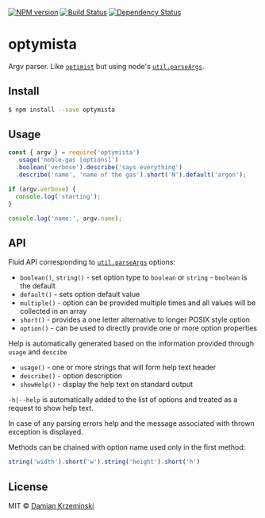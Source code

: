 [![NPM version][npm-image]][npm-url]
[![Build Status][build-image]][build-url]
[![Dependency Status][deps-image]][deps-url]

# optymista

Argv parser. Like [`optimist`][optimist] but using node's [`util.parseArgs`][util-parse-args].

## Install

```sh
$ npm install --save optymista
```

## Usage

```js
const { argv } = require('optymista')
  .usage('noble-gas [options]')
  .boolean('verbose').describe('says everything')
  .describe('name', 'name of the gas').short('N').default('argon');

if (argv.verbose) {
  console.log('starting');
}

console.log('name:', argv.name);
```

## API

Fluid API corresponding to [`util.parseArgs`][util-parse-args] options:

- `boolean()`, `string()` - set option type to `boolean` or `string` - `boolean` is the default
- `default()` - sets option default value
- `multiple()` - option can be provided multiple times and all values will be collected in an array
- `short()` - provides a one letter alternative to longer POSIX style option
- `option()` - can be used to directly provide one or more option properties

Help is automatically generated based on the information provided through `usage` and `descibe`

- `usage()` - one or more strings that will form help text header
- `describe()` - option description
- `showHelp()` - display the help text on standard output 

`-h|--help` is automatically added to the list of options and treated as a request to show help text.

In case of any parsing errors help and the message associated with thrown exception is displayed.

Methods can be chained with option name used only in the first method:

```js
string('width').short('w').string('height').short('h')
```

## License

MIT © [Damian Krzeminski](https://pirxpilot.me)

[npm-image]: https://img.shields.io/npm/v/optymista
[npm-url]: https://npmjs.org/package/optymista

[build-url]: https://github.com/pirxpilot/optymista/actions/workflows/check.yaml
[build-image]: https://img.shields.io/github/actions/workflow/status/pirxpilot/optymista/check.yaml?branch=main

[deps-image]: https://img.shields.io/librariesio/release/npm/optymista
[deps-url]: https://libraries.io/npm/optymista

[util-parse-args]: https://nodejs.org/api/util.html#utilparseargsconfig
[optimist]: https://npmjs.org/package/optimist
